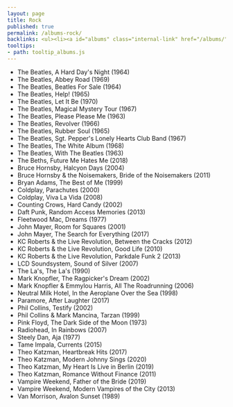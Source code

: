 ```yaml
---
layout: page
title: Rock
published: true
permalink: /albums-rock/
backlinks: <ul><li><a id="albums" class="internal-link" href="/albums/">Albums</a></li></ul>
tooltips: 
- path: tooltip_albums.js
---
```


* The Beatles, A Hard Day's Night (1964)
* The Beatles, Abbey Road (1969)
* The Beatles, Beatles For Sale (1964)
* The Beatles, Help! (1965)
* The Beatles, Let It Be (1970)
* The Beatles, Magical Mystery Tour (1967)
* The Beatles, Please Please Me (1963)
* The Beatles, Revolver (1966)
* The Beatles, Rubber Soul (1965)
* The Beatles, Sgt. Pepper's Lonely Hearts Club Band (1967)
* The Beatles, The White Album (1968)
* The Beatles, With The Beatles (1963)
* The Beths, Future Me Hates Me (2018)
* Bruce Hornsby, Halcyon Days (2004)
* Bruce Hornsby & the Noisemakers, Bride of the Noisemakers (2011)
* Bryan Adams, The Best of Me (1999)
* Coldplay, Parachutes (2000)
* Coldplay, Viva La Vida (2008)
* Counting Crows, Hard Candy (2002)
* Daft Punk, Random Access Memories (2013)
* Fleetwood Mac, Dreams (1977)
* John Mayer, Room for Squares (2001)
* John Mayer, The Search for Everything (2017)
* KC Roberts & the Live Revolution, Between the Cracks (2012)
* KC Roberts & the Live Revolution, Good Life (2010)
* KC Roberts & the Live Revolution, Parkdale Funk 2 (2013)
* LCD Soundsystem, Sound of Silver (2007)
* The La's, The La's (1990)
* Mark Knopfler, The Ragpicker's Dream (2002)
* Mark Knopfler & Emmylou Harris, All The Roadrunning (2006)
* Neutral Milk Hotel, In the Aeroplane Over the Sea (1998)
* Paramore, After Laughter (2017)
* Phil Collins, Testify (2002)
* Phil Collins & Mark Mancina, Tarzan (1999)
* Pink Floyd, The Dark Side of the Moon (1973)
* Radiohead, In Rainbows (2007)
* Steely Dan, Aja (1977)
* Tame Impala, Currents (2015)
* Theo Katzman, Heartbreak Hits (2017)
* Theo Katzman, Modern Johnny Sings (2020)
* Theo Katzman, My Heart Is Live in Berlin (2019)
* Theo Katzman, Romance Without Finance (2011)
* Vampire Weekend, Father of the Bride (2019)
* Vampire Weekend, Modern Vampires of the City (2013)
* Van Morrison, Avalon Sunset (1989)
